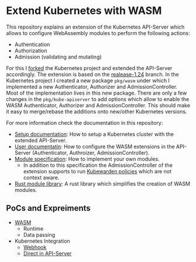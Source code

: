 # Extend Kubernetes with WASM

This repository explains an extension of the Kubernetes API-Server which allows to configure WebAssembly modules to perform the following actions:
* Authentication
* Authorization
* Admission (validating and mutating)

For this I [forked](https://github.com/dvob/kubernetes/tree/wasm) the Kubernetes project and extended the API-Server accordingly.
The extension is based on the [realease-1.24](https://github.com/kubernetes/kubernetes/tree/release-1.24) branch.
In the Kubernetes project I created a new package `pkg/wasm` under which I implemented a new Authenticator, Authorizer and AdmissionController.
Most of the implementation lives in this new package.
There are only a few changes in the `pkg/kube-apiserver` to add options which allow to enable the WASM Authenticator, Authorizer and AdmissionController.
This should make it easy to merge/rebase the additions onto new/other Kubernetes versions.

For more information check the documentation in this repository:

* [Setup documentation](./docs/setup.md): How to setup a Kubernetes cluster with the extended API-Server.
* [User documentatin](./docs/user.md): How to configure the WASM extensions in the API-Server (Authenticator, Authroizer, AdmissionController).
* [Module specification](./spec/README.md): How to implement your own modules.
  * In addition to this specification the AdmissionController of the extension supports to run [Kubewarden policies](https://hub.kubewarden.io/) which are not context aware.
* [Rust module library](https://github.com/dvob/k8s-wasi-rs): A rust library which simplifies the creation of WASM modules.

## PoCs and Expreiments
* [WASM](./wasm/README.md)
  * Runtime
  * Data passing
* Kubernetes Integration
  * [Webhook](./k8s/webhook/README.md)
  * [Direct in API-Server](./k8s/api-server/README.md)
